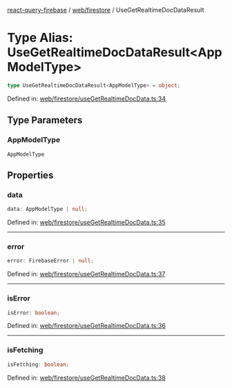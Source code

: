 [react-query-firebase](../../../modules.md) / [web/firestore](../index.md) / UseGetRealtimeDocDataResult

# Type Alias: UseGetRealtimeDocDataResult\<AppModelType\>

```ts
type UseGetRealtimeDocDataResult<AppModelType> = object;
```

Defined in: [web/firestore/useGetRealtimeDocData.ts:34](https://github.com/vpishuk/react-query-firebase/blob/10e2945f75363a784c3dfc0e90b9f7a489dcc848/web/firestore/useGetRealtimeDocData.ts#L34)

## Type Parameters

### AppModelType

`AppModelType`

## Properties

### data

```ts
data: AppModelType | null;
```

Defined in: [web/firestore/useGetRealtimeDocData.ts:35](https://github.com/vpishuk/react-query-firebase/blob/10e2945f75363a784c3dfc0e90b9f7a489dcc848/web/firestore/useGetRealtimeDocData.ts#L35)

***

### error

```ts
error: FirebaseError | null;
```

Defined in: [web/firestore/useGetRealtimeDocData.ts:37](https://github.com/vpishuk/react-query-firebase/blob/10e2945f75363a784c3dfc0e90b9f7a489dcc848/web/firestore/useGetRealtimeDocData.ts#L37)

***

### isError

```ts
isError: boolean;
```

Defined in: [web/firestore/useGetRealtimeDocData.ts:36](https://github.com/vpishuk/react-query-firebase/blob/10e2945f75363a784c3dfc0e90b9f7a489dcc848/web/firestore/useGetRealtimeDocData.ts#L36)

***

### isFetching

```ts
isFetching: boolean;
```

Defined in: [web/firestore/useGetRealtimeDocData.ts:38](https://github.com/vpishuk/react-query-firebase/blob/10e2945f75363a784c3dfc0e90b9f7a489dcc848/web/firestore/useGetRealtimeDocData.ts#L38)

